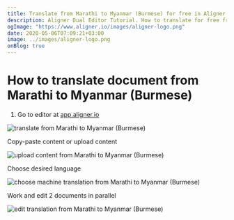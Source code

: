 ```yaml
---
title: Translate from Marathi to Myanmar (Burmese) for free in Aligner Editor
description: Aligner Dual Editor Tutorial. How to translate for free from Marathi to Myanmar (Burmese). Aligner is multilingual document management platform. 
ogImage: "https://www.aligner.io/images/aligner-logo.png"
date: 2020-05-06T07:09:21+03:00
image: ../images/aligner-logo.png
onBlog: true
---
```


# How to translate document from Marathi to Myanmar (Burmese)

1. Go to editor at [app.aligner.io](https://app.aligner.io "Aligner App web page")

![translate from Marathi to Myanmar (Burmese)](../aligner-blank-editor.png "translate from Marathi to Myanmar (Burmese)")

Copy-paste content or upload content

![upload content from Marathi to Myanmar (Burmese)](../aligner-uploaded-document.png "upload content from Marathi to Myanmar (Burmese)")

Choose desired language

![choose machine translation from Marathi to Myanmar (Burmese)](../aligner-language-dropdown.png "choose machine translation from Marathi to Myanmar (Burmese)")

Work and edit 2 documents in parallel

![edit translation from Marathi to Myanmar (Burmese)](../aligner-double-sitded-editor.png "edit translation from Marathi to Myanmar (Burmese)")

